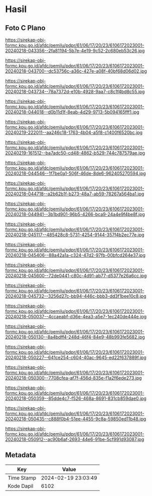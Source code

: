 # Hasil

## Foto C Plano

https://sirekap-obj-formc.kpu.go.id/afdc/pemilu/pdpr/61/06/17/20/23/6106172023001-20240218-043356--2fa81194-5b7e-4e19-9c52-2c680eb53c26.jpg

https://sirekap-obj-formc.kpu.go.id/afdc/pemilu/pdpr/61/06/17/20/23/6106172023001-20240218-043700--dc53756c-a36c-427e-a08f-40bf68d06d02.jpg

https://sirekap-obj-formc.kpu.go.id/afdc/pemilu/pdpr/61/06/17/20/23/6106172023001-20240218-043734--78a7372d-e10b-4928-9aa7-c8c1f4bd8c55.jpg

https://sirekap-obj-formc.kpu.go.id/afdc/pemilu/pdpr/61/06/17/20/23/6106172023001-20240218-044018--d0b11d1f-8eab-4d29-9713-5b094165fff1.jpg

https://sirekap-obj-formc.kpu.go.id/afdc/pemilu/pdpr/61/06/17/20/23/6106172023001-20240219-222011--aa246c18-1763-4b04-a5f8-c1400f6520bc.jpg

https://sirekap-obj-formc.kpu.go.id/afdc/pemilu/pdpr/61/06/17/20/23/6106172023001-20240219-161512--ba7adc50-cd48-4862-b529-744c787579ae.jpg

https://sirekap-obj-formc.kpu.go.id/afdc/pemilu/pdpr/61/06/17/20/23/6106172023001-20240218-044546--1f7be0a1-506f-46de-8de6-962405270594.jpg

https://sirekap-obj-formc.kpu.go.id/afdc/pemilu/pdpr/61/06/17/20/23/6106172023001-20240218-044718--a2b62b1f-b273-48a7-ab59-78267a564ba1.jpg

https://sirekap-obj-formc.kpu.go.id/afdc/pemilu/pdpr/61/06/17/20/23/6106172023001-20240218-044941--3b1bd901-96b5-4266-bca9-24a4e9f4be8f.jpg

https://sirekap-obj-formc.kpu.go.id/afdc/pemilu/pdpr/61/06/17/20/23/6106172023001-20240218-045117--485428c8-5731-4254-9144-357f4b2ec77e.jpg

https://sirekap-obj-formc.kpu.go.id/afdc/pemilu/pdpr/61/06/17/20/23/6106172023001-20240218-045406--88a42a1a-c324-47d2-97fb-00bfcd264e37.jpg

https://sirekap-obj-formc.kpu.go.id/afdc/pemilu/pdpr/61/06/17/20/23/6106172023001-20240218-045600--72de0441-c80c-4d91-ab77-d5377e26a6cc.jpg

https://sirekap-obj-formc.kpu.go.id/afdc/pemilu/pdpr/61/06/17/20/23/6106172023001-20240218-045732--3256d27c-bb94-446c-bbb3-dd3f1bee10c8.jpg

https://sirekap-obj-formc.kpu.go.id/afdc/pemilu/pdpr/61/06/17/20/23/6106172023001-20240218-050037--4ccaeabf-d36e-4ea3-a5e7-1ec240de444e.jpg

https://sirekap-obj-formc.kpu.go.id/afdc/pemilu/pdpr/61/06/17/20/23/6106172023001-20240218-050130--8a4bdff4-248d-46f4-84e9-48b993fe5682.jpg

https://sirekap-obj-formc.kpu.go.id/afdc/pemilu/pdpr/61/06/17/20/23/6106172023001-20240218-050227--641ce254-c604-40ac-9645-ed22f637889f.jpg

https://sirekap-obj-formc.kpu.go.id/afdc/pemilu/pdpr/61/06/17/20/23/6106172023001-20240218-050300--7708cfea-af7f-456d-835e-f1a2f6ede273.jpg

https://sirekap-obj-formc.kpu.go.id/afdc/pemilu/pdpr/61/06/17/20/23/6106172023001-20240218-050359--85dde4c7-f526-468a-8691-831cb859dae0.jpg

https://sirekap-obj-formc.kpu.go.id/afdc/pemilu/pdpr/61/06/17/20/23/6106172023001-20240218-050435--c888f0b4-51ee-4455-9c8a-59850ed11b48.jpg

https://sirekap-obj-formc.kpu.go.id/afdc/pemilu/pdpr/61/06/17/20/23/6106172023001-20240218-050912--ac90b6af-2693-44e6-91be-5cf991d93087.jpg


## Metadata

| Key        | Value               |
| ---------- | ------------------- |
| Time Stamp | 2024-02-19 23:03:49 |
| Kode Dapil | 6102                |



